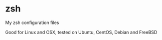 # zsh
My zsh configuration files

Good for Linux and OSX, tested on Ubuntu, CentOS, Debian and FreeBSD

